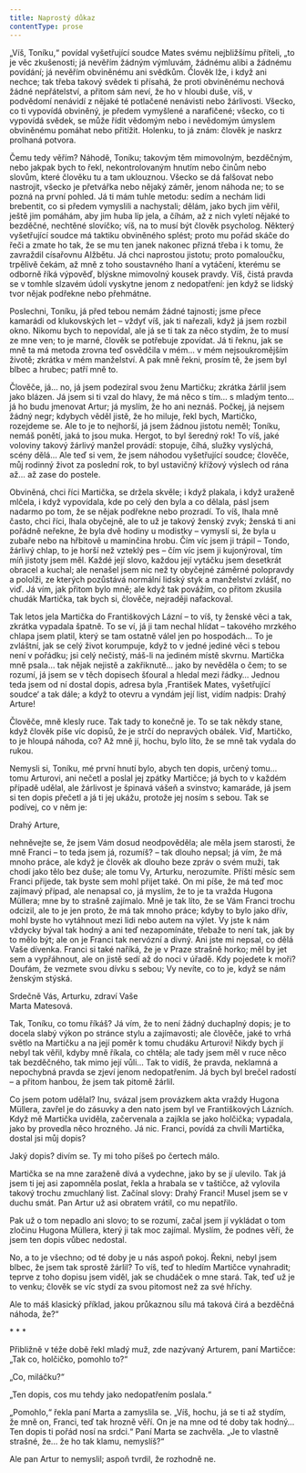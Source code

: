 ```yaml
---
title: Naprostý důkaz
contentType: prose
---
```


<section>

„Víš, Toníku,“ povídal vyšetřující soudce Mates svému nejbližšímu příteli, „to je věc zkušenosti; já nevěřím žádným výmluvám, žádnému alibi a žádnému povídání; já nevěřím obviněnému ani svědkům. Člověk lže, i když ani nechce; tak třeba takový svědek ti přísahá, že proti obviněnému nechová žádné nepřátelství, a přitom sám neví, že ho v hloubi duše, víš, v podvědomí nenávidí z nějaké té potlačené nenávisti nebo žárlivosti. Všecko, co ti vypovídá obviněný, je předem vymyšlené a narafičené; všecko, co ti vypovídá svědek, se může řídit vědomým nebo i nevědomým úmyslem obviněnému pomáhat nebo přitížit. Holenku, to já znám: člověk je naskrz prolhaná potvora.

Čemu tedy věřím? Náhodě, Toníku; takovým těm mimovolným, bezděčným, nebo jakpak bych to řekl, nekontrolovaným hnutím nebo činům nebo slovům, které člověku tu a tam uklouznou. Všecko se dá falšovat nebo nastrojit, všecko je přetvářka nebo nějaký záměr, jenom náhoda ne; to se pozná na první pohled. Já ti mám tuhle metodu: sedím a nechám lidi brebentit, co si předem vymyslili a nachystali; dělám, jako bych jim věřil, ještě jim pomáhám, aby jim huba líp jela, a číhám, až z nich vyletí nějaké to bezděčné, nechtěné slovíčko; víš, na to musí být člověk psycholog. Některý vyšetřující soudce má taktiku obviněného splést; proto mu pořád skáče do řeči a zmate ho tak, že se mu ten janek nakonec přizná třeba i k tomu, že zavraždil císařovnu Alžbětu. Já chci naprostou jistotu; proto pomaloučku, trpělivě čekám, až mně z toho soustavného lhaní a vytáčení, kterému se odborně říká výpověď, blýskne mimovolný kousek pravdy. Víš, čistá pravda se v tomhle slzavém údolí vyskytne jenom z nedopatření: jen když se lidský tvor nějak podřekne nebo přehmátne.

Poslechni, Toníku, já před tebou nemám žádné tajnosti; jsme přece kamarádi od klukovských let – vždyť víš, jak ti nařezali, když já jsem rozbil okno. Nikomu bych to nepovídal, ale já se ti tak za něco stydím, že to musí ze mne ven; to je marné, člověk se potřebuje zpovídat. Já ti řeknu, jak se mně ta má metoda zrovna teď osvědčila v mém… v mém nejsoukromějším životě; zkrátka v mém manželství. A pak mně řekni, prosím tě, že jsem byl blbec a hrubec; patří mně to.

Člověče, já… no, já jsem podezíral svou ženu Martičku; zkrátka žárlil jsem jako blázen. Já jsem si ti vzal do hlavy, že má něco s tím… s mladým tento… já ho budu jmenovat Artur; já myslím, že ho ani neznáš. Počkej, já nejsem žádný negr; kdybych věděl jistě, že ho miluje, řekl bych, Martičko, rozejdeme se. Ale to je to nejhorší, já jsem žádnou jistotu neměl; Toníku, nemáš ponětí, jaká to jsou muka. Hergot, to byl šeredný rok! To víš, jaké voloviny takový žárlivý manžel provádí: stopuje, číhá, služky vyslýchá, scény dělá… Ale teď si vem, že jsem náhodou vyšetřující soudce; člověče, můj rodinný život za poslední rok, to byl ustavičný křížový výslech od rána až… až zase do postele.

Obviněná, chci říci Martička, se držela skvěle; i když plakala, i když uraženě mlčela, i když vypovídala, kde po celý den byla a co dělala, pásl jsem nadarmo po tom, že se nějak podřekne nebo prozradí. To víš, lhala mně často, chci říci, lhala obyčejně, ale to už je takový ženský zvyk; ženská ti ani pořádně neřekne, že byla dvě hodiny u modistky – vymyslí si, že byla u zubaře nebo na hřbitově u maminčina hrobu. Čím víc jsem ji trápil – Tondo, žárlivý chlap, to je horší než vzteklý pes – čím víc jsem ji kujonýroval, tím míň jistoty jsem měl. Každé její slovo, každou její vytáčku jsem desetkrát obracel a kuchal; ale nenašel jsem nic než ty obyčejné záměrné polopravdy a pololži, ze kterých pozůstává normální lidský styk a manželství zvlášť, no viď. Já vím, jak přitom bylo mně; ale když tak povážím, co přitom zkusila chudák Martička, tak bych si, člověče, nejraději nafackoval.

Tak letos jela Martička do Františkových Lázní – to víš, ty ženské věci a tak, zkrátka vypadala špatně. To se ví, já ji tam nechal hlídat – takového mrzkého chlapa jsem platil, který se tam ostatně válel jen po hospodách… To je zvláštní, jak se celý život korumpuje, když to v jedné jediné věci s tebou není v pořádku; jsi celý nečistý, máš-li na jediném místě skvrnu. Martička mně psala… tak nějak nejistě a zakřiknutě… jako by nevěděla o čem; to se rozumí, já jsem se v těch dopisech šťoural a hledal mezi řádky… Jednou teda jsem od ní dostal dopis, adresa byla ,František Mates, vyšetřující soudce‘ a tak dále; a když to otevru a vyndám její list, vidím nadpis: Drahý Arture!

Člověče, mně klesly ruce. Tak tady to konečně je. To se tak někdy stane, když člověk píše víc dopisů, že je strčí do nepravých obálek. Viď, Martičko, to je hloupá náhoda, co? Až mně jí, hochu, bylo líto, že se mně tak vydala do rukou.

Nemysli si, Toníku, mé první hnutí bylo, abych ten dopis, určený tomu… tomu Arturovi, ani nečetl a poslal jej zpátky Martičce; já bych to v každém případě udělal, ale žárlivost je špinavá vášeň a svinstvo; kamaráde, já jsem si ten dopis přečetl a já ti jej ukážu, protože jej nosím s sebou. Tak se podívej, co v něm je:

Drahý Arture,

nehněvejte se, že jsem Vám dosud neodpověděla; ale měla jsem starosti, že mně Franci – to teda jsem já, rozumíš? – tak dlouho nepsal; já vím, že má mnoho práce, ale když je člověk ak dlouho beze zpráv o svém muži, tak chodí jako tělo bez duše; ale tomu Vy, Arturku, nerozumíte. Příští měsíc sem Franci přijede, tak byste sem mohl přijet také. On mi píše, že má teď moc zajímavý případ, ale nenapsal co, já myslím, že to je ta vražda Hugona Müllera; mne by to strašně zajímalo. Mně je tak líto, že se Vám Franci trochu odcizil, ale to je jen proto, že má tak mnoho práce; kdyby to bylo jako dřív, mohl byste ho vytáhnout mezi lidi nebo autem na výlet. Vy jste k nám vždycky býval tak hodný a ani teď nezapomínáte, třebaže to není tak, jak by to mělo být; ale on je Franci tak nervózní a divný. Ani jste mi nepsal, co dělá Vaše dívenka. Franci si také naříká, že je v Praze strašně horko; měl by jet sem a vypřáhnout, ale on jistě sedí až do noci v úřadě. Kdy pojedete k moři? Doufám, že vezmete svou dívku s sebou; Vy nevíte, co to je, když se nám ženským stýská.

Srdečně Vás, Arturku, zdraví Vaše  
Marta Matesová.

Tak, Toníku, co tomu říkáš? Já vím, že to není žádný duchaplný dopis; je to docela slabý výkon po stránce stylu a zajímavosti; ale člověče, jaké to vrhá světlo na Martičku a na její poměr k tomu chudáku Arturovi! Nikdy bych jí nebyl tak věřil, kdyby mně říkala, co chtěla; ale tady jsem měl v ruce něco tak bezděčného, tak mimo její vůli… Tak to vidíš, že pravda, neklamná a nepochybná pravda se zjeví jenom nedopatřením. Já bych byl brečel radostí – a přitom hanbou, že jsem tak pitomě žárlil.

Co jsem potom udělal? Inu, svázal jsem provázkem akta vraždy Hugona Müllera, zavřel je do zásuvky a den nato jsem byl ve Františkových Lázních. Když mě Martička uviděla, začervenala a zajíkla se jako holčička; vypadala, jako by provedla něco hrozného. Já nic. Franci, povídá za chvíli Martička, dostal jsi můj dopis?

Jaký dopis? divím se. Ty mi toho píšeš po čertech málo.

Martička se na mne zaraženě dívá a vydechne, jako by se jí ulevilo. Tak já jsem ti jej asi zapomněla poslat, řekla a hrabala se v taštičce, až vylovila takový trochu zmuchlaný list. Začínal slovy: Drahý Franci! Musel jsem se v duchu smát. Pan Artur už asi obratem vrátil, co mu nepatřilo.

Pak už o tom nepadlo ani slovo; to se rozumí, začal jsem jí vykládat o tom zločinu Hugona Müllera, který ji tak moc zajímal. Myslím, že podnes věří, že jsem ten dopis vůbec nedostal.

No, a to je všechno; od té doby je u nás aspoň pokoj. Řekni, nebyl jsem blbec, že jsem tak sprostě žárlil? To víš, teď to hledím Martičce vynahradit; teprve z toho dopisu jsem viděl, jak se chudáček o mne stará. Tak, teď už je to venku; člověk se víc stydí za svou pitomost než za své hříchy.

Ale to máš klasický příklad, jakou průkaznou sílu má taková čirá a bezděčná náhoda, že?“

\* \* \*

Přibližně v téže době řekl mladý muž, zde nazývaný Arturem, paní Martičce: „Tak co, holčičko, pomohlo to?“

„Co, miláčku?“

„Ten dopis, cos mu tehdy jako nedopatřením poslala.“

„Pomohlo,“ řekla paní Marta a zamyslila se. „Víš, hochu, já se ti až stydím, že mně on, Franci, teď tak hrozně věří. On je na mne od té doby tak hodný… Ten dopis ti pořád nosí na srdci.“ Paní Marta se zachvěla. „Je to vlastně strašné, že… že ho tak klamu, nemyslíš?“

Ale pan Artur to nemyslil; aspoň tvrdil, že rozhodně ne.

</section>

[^1]: Votant (lat.) – přísedící. _Pozn. red_.

[^2]: Desperace (lat.) – zoufalství, beznaděj. _Pozn. red._

[^3]: Nystagmus (řec.) – bezděčné záškuby očí. _Pozn. red._

[^4]: Konfinovat (franc.) – někomu úředně zakázat opustit určité místo. _Pozn. red._

[^5]: Vachmajstr (z něm. Wachtmeister – strážník. _Pozn. red._

[^6]: Materia facti (lat.) – skutečnost. _Pozn. red._

[^7]: Plaidoyer (franc.) – závěrečná řeč. _Pozn. red._

[^8]: Rekurzy (lat.) – odvolání. _Pozn. red._

[^9]: Viz povídka Šlépěj v Božích mukách.

[^10]: Šmízo – nekvalitní zboží, aušus. _Pozn. red._

[^11]: Revertence (lat.) – nedovolený návrat. _Pozn. red._

[^12]: Sardanapalský (podle asyrského krále Aššurbanipala, známého i pod jménem  Sardanapalus) – hýřivý, nespoutaný. _Pozn. red._

[^13]: Ašant = černoch (opálený jako ašant, podle národnosti v Ghaně), také divoch. _Pozn. red._

[^14]: Lues (lat.) – příjice, syfilis. _Pozn. red._

[^15]: Šófl (hebr.) – zašlé, vetché. _Pozn. red._

[^16]: Ex offo (lat.) – obhájce přidělený soudem. _Pozn. red._

[^17]: Konfuze (lat.) – zmatek. _Pozn. red._
